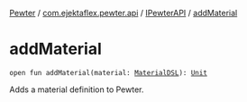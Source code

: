 [Pewter](../../index.md) / [com.ejektaflex.pewter.api](../index.md) / [IPewterAPI](index.md) / [addMaterial](./add-material.md)

# addMaterial

`open fun addMaterial(material: `[`MaterialDSL`](../../com.ejektaflex.pewter.api.core.materials/-material-d-s-l/index.md)`): `[`Unit`](https://kotlinlang.org/api/latest/jvm/stdlib/kotlin/-unit/index.html)

Adds a material definition to Pewter.

